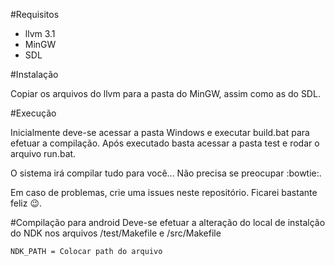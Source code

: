 #Requisitos

- llvm 3.1
- MinGW
- SDL


#Instalação

Copiar os arquivos do llvm para a pasta do MinGW, assim como as do SDL.

#Execução 

Inicialmente deve-se acessar a pasta Windows e executar build.bat para efetuar a compilação. Após executado basta acessar a pasta test e rodar o arquivo run.bat.

O sistema irá compilar tudo para você... Não precisa se preocupar :bowtie:.

Em caso de problemas, crie uma issues neste repositório. Ficarei bastante feliz :wink:.

#Compilação para android
Deve-se efetuar a alteração do local de instalção do NDK nos arquivos /test/Makefile e /src/Makefile
```
NDK_PATH = Colocar path do arquivo
```
